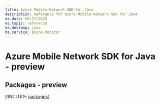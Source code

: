 ```yaml
---
title: Azure Mobile Network SDK for Java
description: Reference for Azure Mobile Network SDK for Java
ms.date: 06/27/2025
ms.topic: reference
ms.devlang: java
ms.service: azure-monitor
---
```

# Azure Mobile Network SDK for Java - preview
## Packages - preview
[!INCLUDE [packages](mobile-network-index.md)]